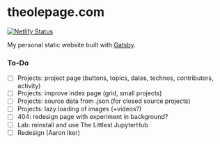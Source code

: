 # theolepage.com

[![Netlify Status](https://api.netlify.com/api/v1/badges/dbe53215-22d8-4df4-9d69-32fa66f826a3/deploy-status)](https://app.netlify.com/sites/theolepagecom/deploys)

My personal static website built with [Gatsby](https://www.gatsbyjs.com/).

### To-Do

- [ ] Projects: project page (buttons, topics, dates, technos, contributors, activity)
- [ ] Projects: improve index page (grid, small projects)
- [ ] Projects: source data from .json (for closed source projects)
- [ ] Projects: lazy loading of images (+videos?)
- [ ] 404: redesign page with experiment in background?
- [ ] Lab: reinstall and use The Littlest JupyterHub
- [ ] Redesign (Aaron Iker)